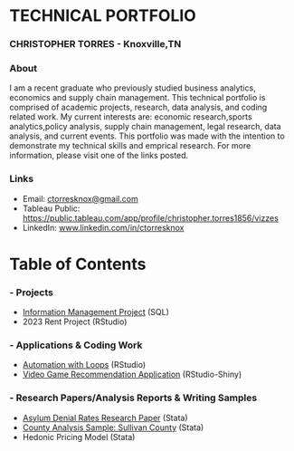 # TECHNICAL PORTFOLIO
### CHRISTOPHER TORRES - Knoxville,TN

### About 
I am a recent graduate who previously studied business analytics, economics and supply chain management. This technical portfolio is comprised of academic projects, research, data analysis, and coding related work. My current interests are: economic research,sports analytics,policy analysis, supply chain management, legal research, data analysis, and current events. This portfolio was made with the intention to demonstrate my technical skills and emprical research. For more information, please visit one of the links posted.

### Links
- Email: ctorresknox@gmail.com
- Tableau Public: https://public.tableau.com/app/profile/christopher.torres1856/vizzes
- LinkedIn: www.linkedin.com/in/ctorresknox



# Table of Contents 
### - Projects
- [Information Management Project](https://github.com/CTorresKnox/Technical-Portfolio/blob/main/Projects/INMT%20Project.md) (SQL) 
- 2023 Rent Project (RStudio)
  
### - Applications & Coding Work 
- [Automation with Loops](https://github.com/CTorresKnox/Technical-Portfolio/blob/main/Applications%20%26%20Coding%20Work/Automation%20with%20Loops.md) (RStudio)
- [Video Game Recommendation Application](https://github.com/CTorresKnox/Technical-Portfolio/blob/main/Applications%20%26%20Coding%20Work/Video%20Game%20Recommender%20App.md) (RStudio-Shiny)
  
### - Research Papers/Analysis Reports & Writing Samples
- [Asylum Denial Rates Research Paper](https://github.com/CTorresKnox/Technical-Portfolio/blob/main/Research%20Papers/Analysis%20Reports%20%26%20Writing%20Samples/Asylum%20Denial%20Rates%20Research%20Paper.md) (Stata) 
- [County Analysis Sample: Sullivan County](https://github.com/CTorresKnox/Technical-Portfolio/blob/main/Research%20Papers/Analysis%20Reports%20%26%20Writing%20Samples/County%20Analysis%20Sample.md) (Stata)
- Hedonic Pricing Model (Stata) 
  
